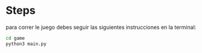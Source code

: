 # Steps

para correr le juego debes seguir las siguientes instrucciones en la terminal:

```sh
cd game
python3 main.py
```